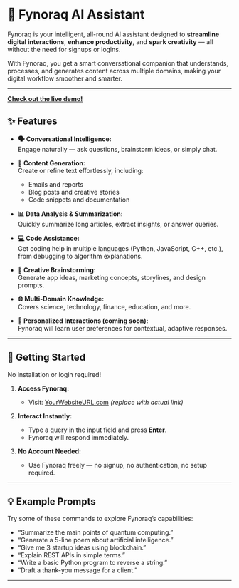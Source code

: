 # 🧠 Fynoraq AI Assistant  

Fynoraq is your intelligent, all-round AI assistant designed to **streamline digital interactions**, **enhance productivity**, and **spark creativity** — all without the need for signups or logins.

With Fynoraq, you get a smart conversational companion that understands, processes, and generates content across multiple domains, making your digital workflow smoother and smarter.

---

[**Check out the live demo!**](https://fynoraq-ai.onrender.com)

## ✨ Features  

- **🗣️ Conversational Intelligence:**  
  Engage naturally — ask questions, brainstorm ideas, or simply chat.

- **🧾 Content Generation:**  
  Create or refine text effortlessly, including:  
  - Emails and reports  
  - Blog posts and creative stories  
  - Code snippets and documentation  

- **📊 Data Analysis & Summarization:**  
  Quickly summarize long articles, extract insights, or answer queries.

- **💻 Code Assistance:**  
  Get coding help in multiple languages (Python, JavaScript, C++, etc.), from debugging to algorithm explanations.

- **🎨 Creative Brainstorming:**  
  Generate app ideas, marketing concepts, storylines, and design prompts.

- **🌐 Multi-Domain Knowledge:**  
  Covers science, technology, finance, education, and more.

- **🧠 Personalized Interactions (coming soon):**  
  Fynoraq will learn user preferences for contextual, adaptive responses.

---

## 🚀 Getting Started  

No installation or login required!  

1. **Access Fynoraq:**  
   - Visit: [YourWebsiteURL.com](#) *(replace with actual link)*  
    

2. **Interact Instantly:**  
   - Type a query in the input field and press **Enter**.  
   - Fynoraq will respond immediately.  

3. **No Account Needed:**  
   - Use Fynoraq freely — no signup, no authentication, no setup required.

---

## 💡 Example Prompts  

Try some of these commands to explore Fynoraq’s capabilities:

- “Summarize the main points of quantum computing.”  
- “Generate a 5-line poem about artificial intelligence.”  
- “Give me 3 startup ideas using blockchain.”  
- “Explain REST APIs in simple terms.”  
- “Write a basic Python program to reverse a string.”  
- “Draft a thank-you message for a client.”  

---


